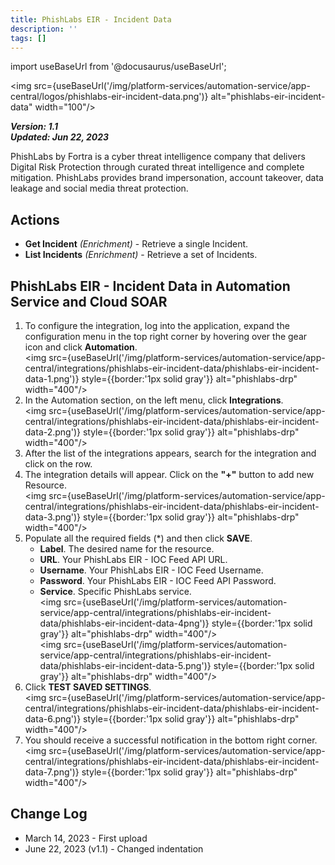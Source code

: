 ```yaml
---
title: PhishLabs EIR - Incident Data
description: ''
tags: []
---
```

import useBaseUrl from '@docusaurus/useBaseUrl';

<img src={useBaseUrl('/img/platform-services/automation-service/app-central/logos/phishlabs-eir-incident-data.png')} alt="phishlabs-eir-incident-data" width="100"/>

***Version: 1.1  
Updated: Jun 22, 2023***

PhishLabs by Fortra is a cyber threat intelligence company that delivers Digital Risk Protection through curated threat intelligence and complete mitigation. PhishLabs provides brand impersonation, account takeover, data leakage and social media threat protection.

## Actions

* **Get Incident** *(Enrichment)* - Retrieve a single Incident.
* **List Incidents** *(Enrichment)* - Retrieve a set of Incidents.

## PhishLabs EIR - Incident Data in Automation Service and Cloud SOAR

1. To configure the integration, log into the application, expand the configuration menu in the top right corner by hovering over the gear icon and click **Automation**.<br/><img src={useBaseUrl('/img/platform-services/automation-service/app-central/integrations/phishlabs-eir-incident-data/phishlabs-eir-incident-data-1.png')} style={{border:'1px solid gray'}} alt="phishlabs-drp" width="400"/>
1. In the Automation section, on the left menu, click **Integrations**.<br/><img src={useBaseUrl('/img/platform-services/automation-service/app-central/integrations/phishlabs-eir-incident-data/phishlabs-eir-incident-data-2.png')} style={{border:'1px solid gray'}} alt="phishlabs-drp" width="400"/>
1. After the list of the integrations appears, search for the integration and click on the row.
1. The integration details will appear. Click on the **"+"** button to add new Resource.<br/><img src={useBaseUrl('/img/platform-services/automation-service/app-central/integrations/phishlabs-eir-incident-data/phishlabs-eir-incident-data-3.png')} style={{border:'1px solid gray'}} alt="phishlabs-drp" width="400"/>
1. Populate all the required fields (\*) and then click **SAVE**.
   * **Label**. The desired name for the resource.
   * **URL**. Your PhishLabs EIR - IOC Feed API URL.
   * **Username**. Your PhishLabs EIR - IOC Feed Username.
   * **Password**. Your PhishLabs EIR - IOC Feed API Password.
   * **Service**. Specific PhishLabs service. <br/><img src={useBaseUrl('/img/platform-services/automation-service/app-central/integrations/phishlabs-eir-incident-data/phishlabs-eir-incident-data-4png')} style={{border:'1px solid gray'}} alt="phishlabs-drp" width="400"/> <br/><img src={useBaseUrl('/img/platform-services/automation-service/app-central/integrations/phishlabs-eir-incident-data/phishlabs-eir-incident-data-5.png')} style={{border:'1px solid gray'}} alt="phishlabs-drp" width="400"/>
1. Click **TEST SAVED SETTINGS**.<br/><img src={useBaseUrl('/img/platform-services/automation-service/app-central/integrations/phishlabs-eir-incident-data/phishlabs-eir-incident-data-6.png')} style={{border:'1px solid gray'}} alt="phishlabs-drp" width="400"/>
1. You should receive a successful notification in the bottom right corner.<br/><img src={useBaseUrl('/img/platform-services/automation-service/app-central/integrations/phishlabs-eir-incident-data/phishlabs-eir-incident-data-7.png')} style={{border:'1px solid gray'}} alt="phishlabs-drp" width="400"/>

## Change Log

* March 14, 2023 - First upload
* June 22, 2023 (v1.1) - Changed indentation
